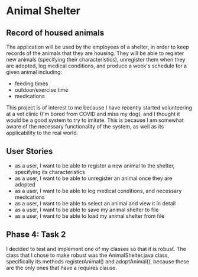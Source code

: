 # Animal Shelter

## Record of housed animals

The application will be used by the employees of a shelter,
in order to keep records of the animals that they are housing.
They will be able to register new animals (specifying their characteristics),
unregister them when they are adopted, log medical conditions,
and produce a week's schedule for a given animal including:
-  feeding times
-  outdoor/exercise time
-  medications

This project is of interest to me because I have recently started 
volunteering at a vet clinic (I'm bored from COVID and miss my dog),
and I thought it would be a good system to try to imitate. This is because
I am somewhat aware of the necessary functionality of the system, as well
as its applicability to the real world.

## User Stories

- as a user, I want to be able to register a new animal to the shelter,
specifying its characteristics
- as a user, I want to be able to unregister an animal once they are adopted
- as a user, I want to be able to log medical conditions, and necessary medications
- as a user, I want to be able to select an animal and view it in detail
- as a user, I want to be able to save my animal shelter to file
- as a user, I want to be able to load my animal shelter from file

## Phase 4: Task 2
I decided to test and implement one of my classes so that it is robust.
The class that I chose to make robust was the AnimalShelter.java class, specifically its
methods registerAnimal() and adoptAnimal(), because these are the only ones that have a 
requires clause. 

 